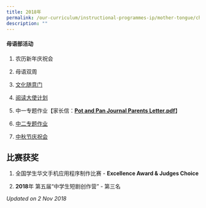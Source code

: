 ```yaml
---
title: 2018年
permalink: /our-curriculum/instructional-programmes-ip/mother-tongue/chinese-language/2018/
description: ""
---
```

#### 母语部活动

1.  农历新年庆祝会

  

2.  母语双周

  

3.  [文化随意门](https://woodgrovesec.moe.edu.sg/curriculum/instructional-programmes-ip/mother-tongue/chinese-language/2018/cpes)

  

4.  [阅读大使计划](https://woodgrovesec.moe.edu.sg/curriculum/instructional-programmes-ip/mother-tongue/chinese-language/2018/124023)

  

5.  中一专题作业【家长信：[**Pot and Pan Journal Parents Letter.pdf**](https://woodgrovesec.moe.edu.sg/qql/slot/u609/2020/Departments/IP/MT/Chinese/2018/Pot%20and%20Pan%20Journal%20Parents%20Letter.pdf)】

  

6.  [中二专题作业](https://woodgrovesec.moe.edu.sg/curriculum/instructional-programmes-ip/mother-tongue/chinese-language/2018/124026)

  

7.  [中秋节庆祝会](https://woodgrovesec.moe.edu.sg/curriculum/instructional-programmes-ip/mother-tongue/chinese-language/2018/124024)

比赛获奖
----

1.  全国学生华文手机应用程序制作比赛 - **Excellence Award & Judges Choice**

  

2.  **2018**年 第五届“中学生短剧创作营” - 第三名

  

_Updated on 2 Nov 2018_